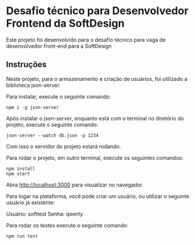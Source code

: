# Desafio técnico para Desenvolvedor Frontend da SoftDesign

Este projeto foi desenvolvido para o desafio técnico para vaga de desenvolvedor front-end para a SoftDesign

## Instruções

Neste projeto, para o armazenamento e criação de usuários, foi utilizado a biblioteca json-server.

Para instalar, execute o seguinte comando:

```
npm i -g json-server
```

Após instalar o json-server, enquanto está com o terminal no diretório do projeto, execute o seguinte comando:

```
json-server --watch db.json -p 1234
```

Com isso o servidor do projeto estará rodando.

Para rodar o projeto, em outro terminal, execute os seguintes comandos:

```
npm install
npm start
```

Abra [http://localhost:3000](http://localhost:3000) para visualizar no navegador.

Para logar na plataforma, você pode criar um usuário, ou utilizar o seguinte usuário já existente:

Usuário: softtest
Senha: qwerty

Para rodar os testes execute o seguinte comando:

```
npm run test
```

